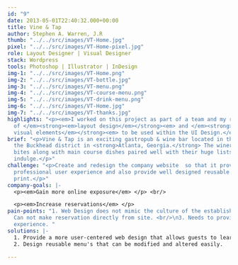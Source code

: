 ```yaml
---
id: "9"
date: 2013-05-01T22:40:32.000+00:00
title: Vine & Tap
author: Stephen A. Warren, J.R
thumb: "../../src/images/VT-Home.jpg"
pixel: "../../src/images/VT-Home-pixel.jpg"
role: Layout Designer | Visual Designer
stack: Wordpress
tools: Photoshop | Illustrator | InDesign
img-1: "../../src/images/VT-Home.png"
img-2: "../../src/images/VT-bottle.jpg"
img-3: "../../src/images/VT-menu.png"
img-4: "../../src/images/VT-course-menu.png"
img-5: "../../src/images/VT-drink-menu.png"
img-6: "../../src/images/VT-Home.jpg"
img-7: "../../src/images/VT-thanks.jpg"
highlights: "<p><em>I worked on this project as part of a team and my role consisted
  of </em><strong><em>layout design</em></strong><em> and </em><strong><em>creating
  visual elements</em></strong><em> to be used within the UI Design.</em></p> "
brief: "<p>Vine & Tap is an exciting gastropub & wine bar located in the heart of
  the Buckhead district in <strong>Atlanta, Georgia.</strong> The winery offers small
  bites along with main course dishes paired well with their huge lists of wines to
  indulge.</p>"
challenge: "<p>Create and redesign the company website  so that it provides a more
  professional user experience and also provide well designed reusable templates for
  print.</p>"
company-goals: |-
  <p><em>Gain more online exposure</em> </p> <br/>

  <p><em>Increase reservations</em> </p>
pain-points: "1. Web Design does not mimic the culture of the establishment. <br/>\n2.
  Can not make reservation directly from site. <br/>\n3. Needs to provide a full user
  experience. "
solutions: |-
  1. Provide a more user-centered web design that allows guests to learn more about the establishment, new items added to the menu, chef's specials and more. <br/>
  2. Design reusable menu's that can be modified and altered easily.

---
```

